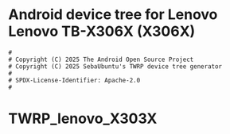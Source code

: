 # Android device tree for Lenovo Lenovo TB-X306X (X306X)

```
#
# Copyright (C) 2025 The Android Open Source Project
# Copyright (C) 2025 SebaUbuntu's TWRP device tree generator
#
# SPDX-License-Identifier: Apache-2.0
#
```
# TWRP_lenovo_X303X
